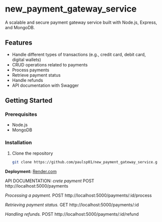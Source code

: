 # new_payment_gateway_service



A scalable and secure payment gateway service built with Node.js, Express, and MongoDB.

## Features

- Handle different types of transactions (e.g., credit card, debit card, digital wallets)
- CRUD operations related to payments
- Process payments
- Retrieve payment status
- Handle refunds
- API documentation with Swagger

## Getting Started

### Prerequisites

- Node.js
- MongoDB

### Installation

1. Clone the repository
   ```sh
   git clone https://github.com/paulsp01/new_payment_gateway_service.git


**Deployment:** [Render.com](https://new-payment-gateway-service.onrender.com)

API DOCUMENTATION:
*crete payment*
POST http://localhost:5000/payments

*Processing a payment.*
POST http://localhost:5000/payments/:id/process

*Retrieving payment status.*
GET http://localhost:5000/payments/:id

*Handling refunds.*
POST http://localhost:5000/payments/:id/refund